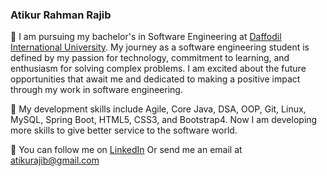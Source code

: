 ### Atikur Rahman Rajib

🏫   I am pursuing my bachelor's in Software Engineering at [Daffodil International University](https://daffodilvarsity.edu.bd/). My journey as a software engineering student is defined by my passion for technology, commitment to learning, and enthusiasm for solving complex problems. I am excited about the future opportunities that await me and dedicated to making a positive impact through my work in software engineering.

🌱   My development skills include Agile, Core Java, DSA, OOP, Git, Linux, MySQL, Spring Boot, HTML5, CSS3, and Bootstrap4. Now I am developing more skills to give better service to the software world.

🐢   You can follow me on [LinkedIn](https://www.linkedin.com/in/atikurajib) Or send me an email at atikurajib@gmail.com




